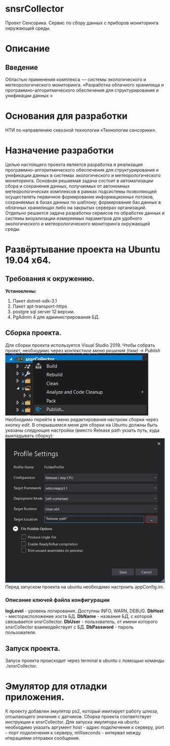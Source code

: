 # snsrCollector
Проект Сенсорика. Сервис по сбору данных с приборов мониторинга окружающей среды.

# Описание
## Введение
Областью применения комплекса ¬– системы экологического и метеорологического мониторинга.
«Разработка облачного хранилища и программно-алгоритмического обеспечения для структурирования и унификации данных »
# Основания для разработки
НТИ по направлению сквозной технологии «Технологии сенсорики».
# Назначение разработки
Целью настоящего проекта является разработка и реализация программно-алгоритмического обеспечения для структурирования и унификации данных в системах экологического и метеорологического мониторинга. Основная решаемая задача состоит в  автоматизации сбора и сохранения данных, получаемых от автономных метеорологических комплексов в рамках подсистемы позволяющей осуществлять первичное формирование информационных потоков, сохраняемых в базах данных по шаблону; формирование баз данных в облачных хранилищах либо на закрытых серверах организаций. Отдельно решается задача разработки сервисов по обработке данных и системы визуализации измеряемых параметров для удобного экологического и метеорологического мониторинга окружающей среды.

# Развёртывание проекта на Ubuntu 19.04 x64.

## Требования к окружению.
**Установлены:**  
1. Пакет dotnet-sdk-3.1
2. Пакет apt-transport-https
3. postgre sql server 12 версии.
4. PgAdmin 4 для администрирования БД.

## Сборка проекта.
Для сборки проекта используется Visual Studio 2019. Чтобы собрать проект, необходимо через *контекстное меню решения (пкм) -> Publish*  
![Alt text](/Pulish_button.jpg?raw=true "Переход к публикации приложения.")  
Необходимо перейти в меню редактирования настроек сборки через кнопку *edit*. В открывшемся меня для сборки на Ubuntu должны быть указаны следующие настройки (вместо Release path укзать путь, куда выкладывать сборку):  
![Alt text](/Profile_Settings.jpg?raw=true "Настройки публикации приложения.")  
Перед запуском проекта на ubuntu необходимо настроить appConfig.ini. 

### Описание ключей файла конфигурации
**logLevel** - уровень логирования. Доступны INFO, WARN, DEBUG.
**DbHost** - месторасположение хоста БД.
**DbName** - название БД, с которой связывается snsrCollector.
**DbUser** - пользователь, от имени которого snsrCollector взаимодействует с БД.
**DbPassword** - пароль пользователя.

## Запуск проекта.
Запуск проекта происходит через terminal в ubuntu с помощью команды ./snsrCollector.

# Эмулятор для отладки приложения.
К проекту добавлен эмулятор ps2, который имитирует работу шлюза, отсылающего значения с датчиков. Сборка проекта соответствует инструкции к snsrCollector. Для запуска эмулятора на ubuntu необходимо указать аргумент host - адрес подключения к серверу, port - порт подключения к серверу, milliseconds - интервал между итерациями отправки сообщения.